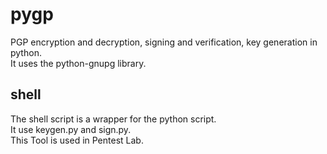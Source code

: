 # pygp
PGP encryption and decryption, signing and verification, key generation in python. <br/>
It uses the python-gnupg library. <br/>

## shell
The shell script is a wrapper for the python script. <br/>
It use keygen.py and sign.py. <br/>
This Tool is used in Pentest Lab. 